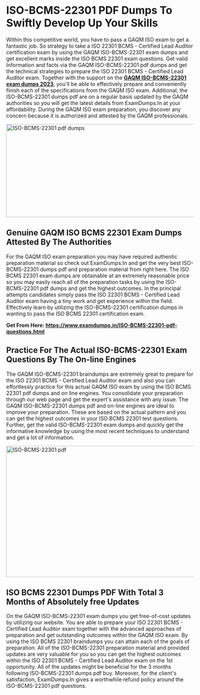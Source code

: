 <h1><strong>ISO-BCMS-22301 PDF Dumps To Swiftly Develop Up Your Skills</strong></h1>
<p>Within this competitive world, you have to pass a GAQM ISO exam to get a fantastic job. So strategy to take a ISO 22301 BCMS - Certified Lead Auditor certification exam by using the GAQM ISO-BCMS-22301 exam dumps and get excellent marks inside the ISO BCMS 22301 exam questions. Get valid Information and facts via the GAQM ISO-BCMS-22301 pdf dumps and get the technical strategies to prepare the ISO 22301 BCMS - Certified Lead Auditor exam. Together with the support on the <strong><a href="https://www.examdumps.in/ISO-BCMS-22301-pdf-questions.html">GAQM ISO-BCMS-22301 exam dumps 2023</a></strong>, you'll be able to effectively prepare and conveniently finish each of the specifications from the GAQM ISO exam. Additional, the ISO-BCMS-22301 dumps pdf are on a regular basis updated by the GAQM authorities so you will get the latest details from ExamDumps.In at your affordability. During the GAQM ISO exam preparation, you discover any concern because it is authorized and attested by the GAQM professionals.</p>
<p><img src="https://i.ibb.co/zxJwW90/Copy-of-Online-Classes-Twitter-header-post-Made-with-Poster-My-Wall-1.png" alt="ISO-BCMS-22301 pdf dumps" width="750" height="250" /></p>
<h2><strong>Genuine GAQM ISO BCMS 22301 Exam Dumps Attested By The Authorities</strong></h2>
<p>For the GAQM ISO exam preparation you may have required authentic preparation material so check out ExamDumps.In and get the very best ISO-BCMS-22301 dumps pdf and preparation material from right here. The ISO BCMS 22301 exam dumps are obtainable at an extremely reasonable price so you may easily reach all of the preparation tasks by using the ISO-BCMS-22301 pdf dumps and get the highest outcomes. In the principal attempts candidates simply pass the ISO 22301 BCMS - Certified Lead Auditor exam having a tiny work and get experience within the field. Effectively learn by utilizing the ISO-BCMS-22301 certification dumps in wanting to pass the ISO BCMS 22301 certification exam.</p>
<p><strong>Get From Here:&nbsp;<a href="https://www.examdumps.in/ISO-BCMS-22301-pdf-questions.html">https://www.examdumps.in/ISO-BCMS-22301-pdf-questions.html</a></strong></p>
<h2><strong>Practice For The Actual ISO-BCMS-22301 Exam Questions By The On-line Engines</strong></h2>
<p>The GAQM ISO-BCMS-22301 braindumps are extremely great to prepare for the ISO 22301 BCMS - Certified Lead Auditor exam and also you can effortlessly practice for this actual GAQM ISO exam by using the ISO BCMS 22301 pdf dumps and on line engines. You consolidate your preparation through our web page and get the expert's assistance with any issue. The GAQM ISO-BCMS-22301 dumps pdf and on-line engines are ideal to improve your preparation. These are based on the actual pattern and you can get the highest outcomes in your ISO BCMS 22301 test questions. Further, get the valid ISO-BCMS-22301 exam dumps and quickly get the informative knowledge by using the most recent techniques to understand and get a lot of information.</p>
<p><a href="https://www.examdumps.in/ISO-BCMS-22301-pdf-questions.html"><img src="https://i.ibb.co/QkNtdwY/Copy-of-Zoom-Online-Classes-Facebook-Share-Po-Made-with-Poster-My-Wall-1.jpg" alt="ISO-BCMS-22301 pdf" width="670" height="352" /></a></p>
<h2><strong>ISO BCMS 22301 Dumps PDF With Total 3 Months of Absolutely free Updates</strong></h2>
<p>On the GAQM ISO-BCMS-22301 exam dumps you get free-of-cost updates by utilizing our website. You are able to prepare your ISO 22301 BCMS - Certified Lead Auditor exam together with the advanced approaches of preparation and get outstanding outcomes within the GAQM ISO exam. By using the ISO BCMS 22301 braindumps you can attain each of the goals of preparation. All of the ISO-BCMS-22301 preparation material and provided updates are very valuable for you so you can get the highest outcomes within the ISO 22301 BCMS - Certified Lead Auditor exam on the 1st opportunity. All of the updates might be beneficial for the 3 months following ISO-BCMS-22301 dumps pdf buy. Moreover, for the client's satisfaction, ExamDumps.In gives a worthwhile refund policy around the ISO-BCMS-22301 pdf questions.</p>
